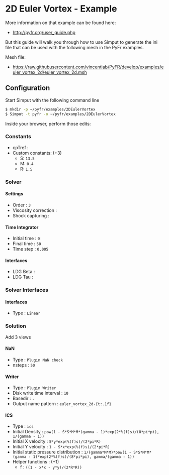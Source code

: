 # 2D Euler Vortex - Example

More information on that example can be found here:

- http://pyfr.org/user_guide.php

But this guide will walk you through how to use Simput to generate
the ini file that can be used with the following mesh in the PyFr examples.

Mesh file: 

- https://raw.githubusercontent.com/vincentlab/PyFR/develop/examples/euler_vortex_2d/euler_vortex_2d.msh

## Configuration

Start Simput with the following command line

```sh
$ mkdir -p ~/pyfr/examples/2DEulerVortex
$ Simput -t pyfr -o ~/pyfr/examples/2DEulerVortex
```

Inside your browser, perform those edits:

### Constants

- cpTref : ` `
- Custom constants: (+3)
  - S: `13.5`
  - M: `0.4`
  - R: `1.5`

### Solver

#### Settings

- Order                 : `3`
- Viscosity correction  : ` `
- Shock capturing       : ` `

#### Time Integrator

- Initial time  : `0`
- Final time    : `50`
- Time step     : `0.005`

#### Interfaces

- LDG Beta  : ` `
- LDG Tau   : ` `

### Solver Interfaces

#### Interfaces

- Type  : `Linear`

### Solution

Add 3 views

#### NaN

- Type    : `Plugin NaN check`
- nsteps  : `50`

#### Writer

- Type                      : `Plugin Writer`
- Disk write time interval  : `10`
- Basedir                   : `.`
- Output name pattern       : `euler_vortex_2d-{t:.1f}`

#### ICS

- Type                                  : `ics`
- Initial Density                       : `pow(1 - S*S*M*M*(gamma - 1)*exp(2*%(f)s)/(8*pi*pi), 1/(gamma - 1))`
- Initial X velocity                    : `S*y*exp(%(f)s)/(2*pi*R)`
- Initial Y velocity                    : `1 - S*x*exp(%(f)s)/(2*pi*R)`
- Initial static pressure distribution  : `1/(gamma*M*M)*pow(1 - S*S*M*M*(gamma - 1)*exp(2*%(f)s)/(8*pi*pi), gamma/(gamma - 1))`
- Helper functions : (+1)
  - f : `((1 - x*x - y*y)/(2*R*R))`

